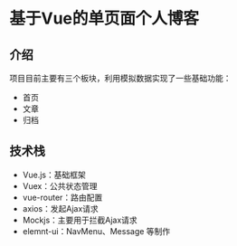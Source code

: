 # 基于Vue的单页面个人博客
## 介绍
  项目目前主要有三个板块，利用模拟数据实现了一些基础功能：
+ 首页
+ 文章
+ 归档
## 技术栈
 + Vue.js：基础框架
 + Vuex：公共状态管理
 + vue-router：路由配置
 + axios：发起Ajax请求
 + Mockjs：主要用于拦截Ajax请求
 + elemnt-ui：NavMenu、Message 等制作
